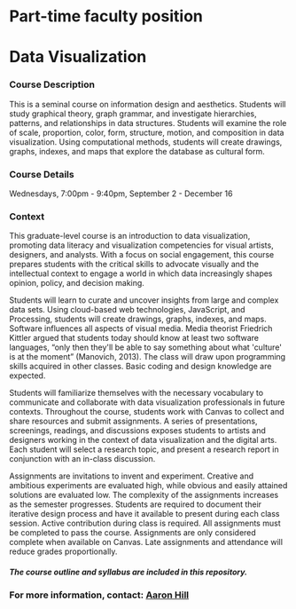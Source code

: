 # Part-time faculty position
# Data Visualization

### Course Description
This is a seminal course on information design and aesthetics. Students will study graphical theory, graph grammar, and investigate hierarchies, patterns, and relationships in data structures. Students will examine the role of scale, proportion, color, form, structure, motion, and composition in data visualization. Using computational methods, students will create drawings, graphs, indexes, and maps that explore the database as cultural form. 

### Course Details
Wednesdays, 7:00pm - 9:40pm, September 2 - December 16

### Context
This graduate-level course is an introduction to data visualization, promoting data literacy and visualization competencies for visual artists, designers, and analysts. With a focus on social engagement, this course prepares students with the critical skills to advocate visually and the intellectual context to engage a world in which data increasingly shapes opinion, policy, and decision making.

Students will learn to curate and uncover insights from large and complex data sets. Using cloud-based web technologies, JavaScript, and Processing, students will create drawings, graphs, indexes, and maps. Software influences all aspects of visual media. Media theorist Friedrich Kittler argued that students today should know at least two software languages, “only then they'll be able to say something about what 'culture' is at the moment” (Manovich, 2013). The class will draw upon programming skills acquired in other classes. Basic coding and design knowledge are expected.

Students will familiarize themselves with the necessary vocabulary to communicate and collaborate with data visualization professionals in future contexts. Throughout the course, students work with Canvas to collect and share resources and submit assignments. A series of presentations, screenings, readings, and discussions exposes students to artists and designers working in the context of data visualization and the digital arts. Each student will select a research topic, and present a research report in conjunction with an in-class discussion.

Assignments are invitations to invent and experiment. Creative and ambitious experiments are evaluated high, while obvious and easily attained solutions are evaluated low. The complexity of the assignments increases as the semester progresses. Students are required to document their iterative design process and have it available to present during each class session. Active contribution during class is required. All assignments must be completed to pass the course. Assignments are only considered complete when available on Canvas. Late assignments and attendance will reduce grades proportionally. 

##### The course outline and syllabus are included in this repository.

### For more information, contact: [Aaron Hill](mailto:aaron.hill@newschool.edu)